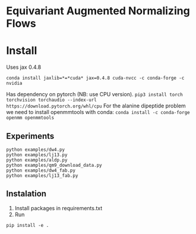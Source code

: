 # Equivariant Augmented Normalizing Flows


# Install
Uses jax 0.4.8
```
conda install jaxlib=*=*cuda* jax=0.4.8 cuda-nvcc -c conda-forge -c nvidia
```
Has dependency on pytorch (NB: use CPU version).
```pip3 install torch torchvision torchaudio --index-url https://download.pytorch.org/whl/cpu```
For the alanine dipeptide problem we need to install openmmtools with conda:
`conda install -c conda-forge openmm openmmtools`

## Experiments
```shell
python examples/dw4.py
python examples/lj13.py
python examples/aldp.py
python examples/qm9_download_data.py
python examples/dw4_fab.py
python examples/lj13_fab.py
```

## Instalation

1. Install packages in requirements.txt
2. Run 

```
pip install -e .
```